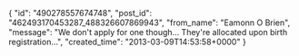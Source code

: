  {
   "id": "490278557674748",
   "post_id": "462493170453287_488326607869943",
   "from_name": "Eamonn O Brien",
   "message": "We don't apply for one though... They're allocated upon birth registration...",
   "created_time": "2013-03-09T14:53:58+0000"
 }
